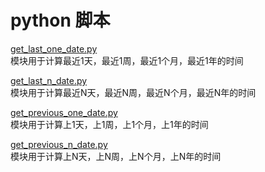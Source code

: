 # python 脚本

[get_last_one_date.py ](./get_last_one_date.py)  
模块用于计算最近1天，最近1周，最近1个月，最近1年的时间

[get_last_n_date.py ](./get_last_n_date.py)  
模块用于计算最近N天，最近N周，最近N个月，最近N年的时间

[get_previous_one_date.py ](./get_previous_one_date.py )   
模块用于计算上1天，上1周，上1个月，上1年的时间


[get_previous_n_date.py ](./get_previous_n_date.py )   
模块用于计算上N天，上N周，上N个月，上N年的时间

